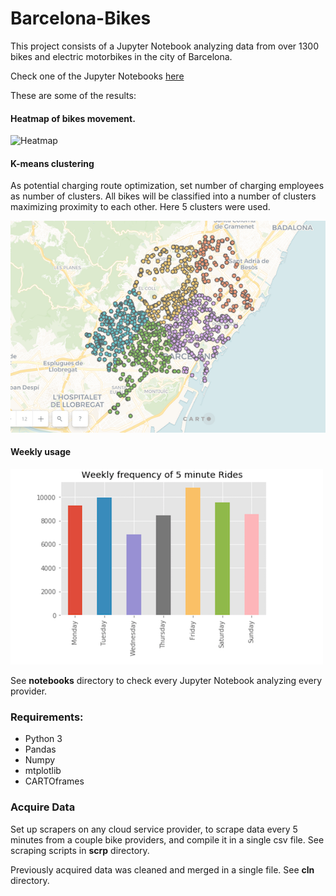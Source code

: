 

# Barcelona-Bikes
This project consists of a Jupyter Notebook analyzing data from  over 1300 bikes and electric motorbikes in the city of Barcelona.

Check one of the  Jupyter Notebooks [here](https://nbviewer.jupyter.org/github/pggmrt/barcelona-bikes/blob/master/notebooks/analytics-muv.ipynb)

These are some of the results:

#### Heatmap of bikes movement.


![Heatmap](/CARTO_imgs/muv-heatmap.gif)


#### K-means clustering
As potential charging route optimization, set number of charging employees as number of clusters. All bikes will be classified into a number of clusters maximizing proximity to each other. Here 5 clusters were used.


![Clustering](/CARTO_imgs/5clusters.png)

#### Weekly usage

![Weekly usage](/CARTO_imgs/weekly.png)



See **notebooks** directory to check every Jupyter Notebook analyzing every provider.



### Requirements:
* Python 3
* Pandas
* Numpy
* mtplotlib
* CARTOframes

### Acquire Data
Set up scrapers on any cloud service provider, to scrape data  every 5 minutes from a couple bike providers, and compile it in a single csv file.  See scraping scripts in **scrp** directory.

Previously acquired data was cleaned and merged in a single file. See **cln** directory.
